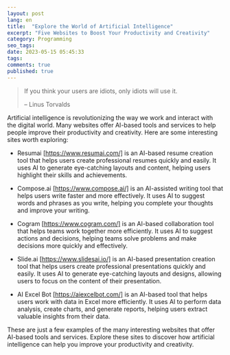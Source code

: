 ```yaml
---
layout: post
lang: en
title:  "Explore the World of Artificial Intelligence"
excerpt: "Five Websites to Boost Your Productivity and Creativity"
category: Programming
seo_tags:
date: 2023-05-15 05:45:33
tags:
comments: true
published: true
---
```

  
> If you think your users are idiots, only idiots will use it.
>
> – Linus Torvalds

Artificial intelligence is revolutionizing the way we work and interact with the digital world. Many websites offer AI-based tools and services to help people improve their productivity and creativity. Here are some interesting sites worth exploring:

* Resumai [https://www.resumai.com/] is an AI-based resume creation tool that helps users create professional resumes quickly and easily. It uses AI to generate eye-catching layouts and content, helping users highlight their skills and achievements.


* Compose.ai [https://www.compose.ai/] is an AI-assisted writing tool that helps users write faster and more effectively. It uses AI to suggest words and phrases as you write, helping you complete your thoughts and improve your writing.



* Cogram [https://www.cogram.com/] is an AI-based collaboration tool that helps teams work together more efficiently. It uses AI to suggest actions and decisions, helping teams solve problems and make decisions more quickly and effectively.

* Slide.ai [https://www.slidesai.io/] is an AI-based presentation creation tool that helps users create professional presentations quickly and easily. It uses AI to generate eye-catching layouts and designs, allowing users to focus on the content of their presentation.

* AI Excel Bot [https://aiexcelbot.com/] is an AI-based tool that helps users work with data in Excel more efficiently. It uses AI to perform data analysis, create charts, and generate reports, helping users extract valuable insights from their data.

These are just a few examples of the many interesting websites that offer AI-based tools and services. Explore these sites to discover how artificial intelligence can help you improve your productivity and creativity.